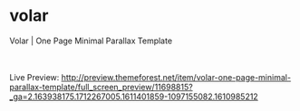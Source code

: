 # volar
Volar | One Page Minimal Parallax Template



<br><br>
Live Preview:
http://preview.themeforest.net/item/volar-one-page-minimal-parallax-template/full_screen_preview/11698815?_ga=2.163938175.1712267005.1611401859-1097155082.1610985212
